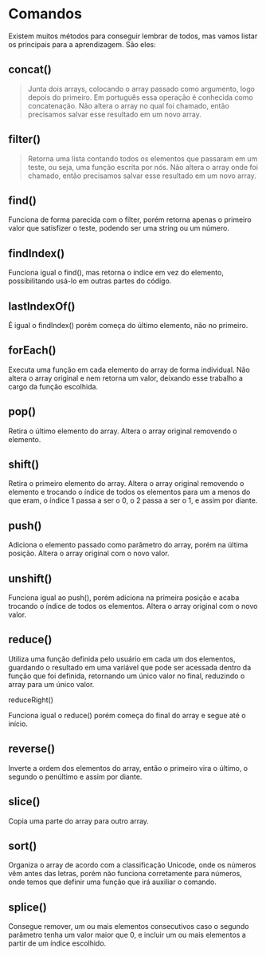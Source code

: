 # Comandos 
Existem muitos métodos para conseguir lembrar de todos, mas vamos listar os principais para a aprendizagem. São eles:

## concat()

> Junta dois arrays, colocando o array passado como argumento, logo depois do primeiro. Em português essa operação é conhecida como concatenação.
Não altera o array no qual foi chamado, então precisamos salvar esse resultado em um novo array.


## filter()

> Retorna uma lista contando todos os elementos que passaram em um teste, ou seja, uma função escrita por nós.
Não altera o array onde foi chamado, então precisamos salvar esse resultado em um novo array.

## find()

Funciona de forma parecida com o filter, porém retorna apenas o primeiro valor que satisfizer o teste, podendo ser uma string ou um número.


## findIndex()

Funciona igual o find(), mas retorna o índice em vez do elemento, possibilitando usá-lo em outras partes do código.


## lastIndexOf()

É igual o findIndex() porém começa do último elemento, não no primeiro.


## forEach()

Executa uma função em cada elemento do array de forma individual.
Não altera o array original e nem retorna um valor, deixando esse trabalho a cargo da função escolhida.


## pop()

Retira o último elemento do array.
Altera o array original removendo o elemento.


## shift()

Retira o primeiro elemento do array.
Altera o array original removendo o elemento e trocando o índice de todos os elementos para um a menos do que eram, o índice 1 passa a ser o 0, o 2 passa a ser o 1, e assim por diante.


## push()

Adiciona o elemento passado como parâmetro do array, porém na última posição.
Altera o array original com o novo valor.


## unshift()

Funciona igual ao push(), porém adiciona na primeira posição e acaba trocando o índice de todos os elementos.
Altera o array original com o novo valor.


## reduce()

Utiliza uma função definida pelo usuário em cada um dos elementos, guardando o resultado em uma variável que pode ser acessada dentro da função que foi definida, retornando um único valor no final, reduzindo o array para um único valor.


 reduceRight()

Funciona igual o reduce() porém começa do final do array e segue até o início.


## reverse()

Inverte a ordem dos elementos do array, então o primeiro vira o último, o segundo o penúltimo e assim por diante.


## slice()

Copia uma parte do array para outro array.


## sort()

Organiza o array de acordo com a classificação Unicode, onde os números vêm antes das letras, porém não funciona corretamente para números, onde temos que definir uma função que irá auxiliar o comando.


## splice()

Consegue remover, um ou mais elementos consecutivos caso o segundo parâmetro tenha um valor maior que 0, e incluir um ou mais elementos a partir de um índice escolhido.